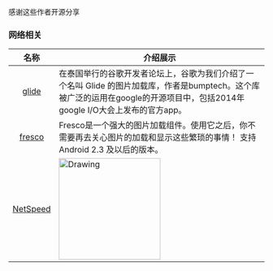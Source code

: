感谢这些作者开源分享
### 网络相关
名称  | 介绍展示
:---: | --- 
[glide](https://github.com/bumptech/glide)  |  在泰国举行的谷歌开发者论坛上，谷歌为我们介绍了一个名叫 Glide 的图片加载库，作者是bumptech。这个库被广泛的运用在google的开源项目中，包括2014年google I/O大会上发布的官方app。
[fresco](https://github.com/facebook/fresco)  |  Fresco是一个强大的图片加载组件。使用它之后，你不需要再去关心图片的加载和显示这些繁琐的事情！ 支持 Android 2.3 及以后的版本。
[NetSpeed](https://github.com/mrrobot97/NetSpeed)  | <img src="https://camo.githubusercontent.com/e69bc049bbb32a855dac91fd2375721683b31a95/687474703a2f2f6f636b7231716669312e626b742e636c6f7564646e2e636f6d2f6e657473706565642e676966" alt="Drawing" width="200px" />

